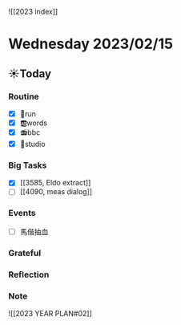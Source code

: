 ![[2023 index]]
# Wednesday 2023/02/15
## ☀Today
### Routine
- [x] 🏃run
- [x] 🆎words
- [x] 📻bbc
- [x] 📘studio
### Big Tasks
* [x] [[3585, Eldo extract]]
* [ ] [[4090, meas dialog]]
### Events
* [ ] 馬偕抽血
### Grateful
### Reflection
### Note

![[2023 YEAR PLAN#02]]